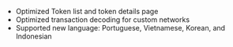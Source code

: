- Optimized Token list and token details page
- Optimized transaction decoding for custom networks
- Supported new language: Portuguese, Vietnamese, Korean, and Indonesian